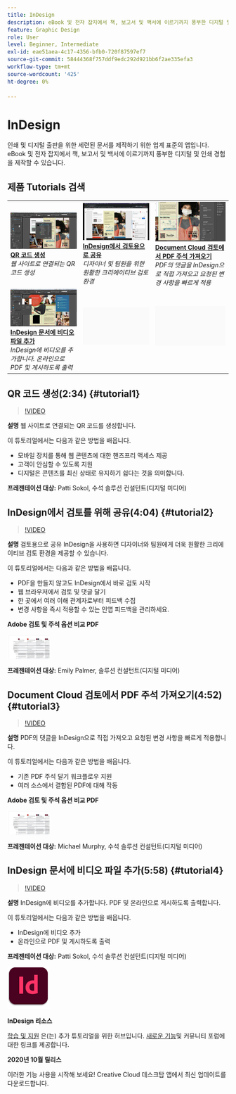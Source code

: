 ```yaml
---
title: InDesign
description: eBook 및 전자 잡지에서 책, 보고서 및 백서에 이르기까지 풍부한 디지털 및 인쇄 경험을 제작합니다.
feature: Graphic Design
role: User
level: Beginner, Intermediate
exl-id: eae51aea-4c17-4356-bfb0-720f87597ef7
source-git-commit: 58444368f757ddf9edc292d921bb6f2ae335efa3
workflow-type: tm+mt
source-wordcount: '425'
ht-degree: 0%

---
```


# InDesign

인쇄 및 디지털 출판을 위한 세련된 문서를 제작하기 위한 업계 표준의 앱입니다. eBook 및 전자 잡지에서 책, 보고서 및 백서에 이르기까지 풍부한 디지털 및 인쇄 경험을 제작할 수 있습니다.

## 제품 Tutorials 검색

<table style="table-layout:fixed">
<tr>
 <td>
    <a href="indesign.md#tutorial1">
        <img alt="QR 코드 생성" src="../assets/InDesign_qrCodes_sokol_thumbnail.jpg" />
    </a>
    <div>
    <a href="indesign.md#tutorial1"><strong>QR 코드 생성</strong></a>
    </div>
    <em>웹 사이트로 연결되는 QR 코드 생성</em>
    <br>
  </td>
  <td>
   <a href="indesign.md#tutorial2">
      <img alt="InDesign에서 검토용으로 공유" src="../assets/indesign_shareforreview_palmer_thumbnail.jpg" />
   </a>
    <div>
   <a href="indesign.md#tutorial2"><strong>InDesign에서 검토용으로 공유</strong></a>
    </div>
    <em>디자이너 및 팀원을 위한 원활한 크리에이티브 검토 환경</em>
    <br>
  </td>
  <td>
    <a href="indesign.md#tutorial3">
        <img alt="Document Cloud 검토에서 PDF 주석 가져오기" src="../assets/indesign_pdfcomments_murphy_thumbnail.jpg" />
    </a>
    <div>
    <a href="indesign.md#tutorial3"><strong>Document Cloud 검토에서 PDF 주석 가져오기</strong></a>
    </div>
    <em>PDF의 댓글을 InDesign으로 직접 가져오고 요청된 변경 사항을 빠르게 적용</em>
    <br>
  </td>
</tr>
<tr>
<td>
   <a href="indesign.md#tutorial4">
      <img alt="InDesign 문서에 비디오 파일 추가" src="../assets/indesign_video_sokol_thumbnail.jpg" />
   </a>
    <div>
   <a href="indesign.md#tutorial4"><strong>InDesign 문서에 비디오 파일 추가</strong></a>
    </div>
    <em>InDesign에 비디오를 추가합니다. 온라인으로 PDF 및 게시하도록 출력</em>
    <br>
  </td>
 <td>
    <img alt="스페이서" src="../assets/Gray_thumbnail.png" />
    <div>
    <br>
 </td>
 <td>
    <img alt="스페이서" src="../assets/Gray_thumbnail.png" />
    <div>
    <br>
 </td>
</tr>
</table>

## QR 코드 생성(2:34) {#tutorial1}

>[!VIDEO](https://video.tv.adobe.com/v/326818?hidetitle=true)

**설명**
웹 사이트로 연결되는 QR 코드를 생성합니다.

이 튜토리얼에서는 다음과 같은 방법을 배웁니다.
* 모바일 장치를 통해 웹 콘텐츠에 대한 핸즈프리 액세스 제공
* 고객이 안심할 수 있도록 지원
* 디지털은 콘텐츠를 최신 상태로 유지하기 쉽다는 것을 의미합니다.

**프레젠테이션 대상:**
Patti Sokol, 수석 솔루션 컨설턴트(디지털 미디어)

## InDesign에서 검토를 위해 공유(4:04) {#tutorial2}

>[!VIDEO](https://video.tv.adobe.com/v/326824?hidetitle=true)

**설명**
검토용으로 공유 InDesign을 사용하면 디자이너와 팀원에게 더욱 원활한 크리에이티브 검토 환경을 제공할 수 있습니다.

이 튜토리얼에서는 다음과 같은 방법을 배웁니다.
* PDF을 만들지 않고도 InDesign에서 바로 검토 시작
* 웹 브라우저에서 검토 및 댓글 달기
* 한 곳에서 여러 이해 관계자로부터 피드백 수집
* 변경 사항을 즉시 적용할 수 있는 인앱 피드백을 관리하세요.

**Adobe 검토 및 주석 옵션 비교 PDF**

[![비교 이미지](../assets/ComparisonPDF_thumbnail_96.png)](../assets/Adobe_Review_and_Comment_Comparisons.pdf)

**프레젠테이션 대상:**
Emily Palmer, 솔루션 컨설턴트(디지털 미디어)

## Document Cloud 검토에서 PDF 주석 가져오기(4:52) {#tutorial3}

>[!VIDEO](https://video.tv.adobe.com/v/326959?hidetitle=true)

**설명**
PDF의 댓글을 InDesign으로 직접 가져오고 요청된 변경 사항을 빠르게 적용합니다.

이 튜토리얼에서는 다음과 같은 방법을 배웁니다.
* 기존 PDF 주석 달기 워크플로우 지원
* 여러 소스에서 결합된 PDF에 대해 작동

**Adobe 검토 및 주석 옵션 비교 PDF**

[![비교 이미지](../assets/ComparisonPDF_thumbnail_96.png)](../assets/Adobe_Review_and_Comment_Comparisons.pdf)

**프레젠테이션 대상:**
Michael Murphy, 수석 솔루션 컨설턴트(디지털 미디어)

## InDesign 문서에 비디오 파일 추가(5:58) {#tutorial4}

>[!VIDEO](https://video.tv.adobe.com/v/326757?hidetitle=true)

**설명**
InDesign에 비디오를 추가합니다. PDF 및 온라인으로 게시하도록 출력합니다.

이 튜토리얼에서는 다음과 같은 방법을 배웁니다.
* InDesign에 비디오 추가
* 온라인으로 PDF 및 게시하도록 출력

**프레젠테이션 대상:**
Patti Sokol, 수석 솔루션 컨설턴트(디지털 미디어)

![InDesignLogo](../assets/id_appicon_96.png)

**InDesign 리소스**

[학습 및 지원](https://helpx.adobe.com/support/indesign.html) 은(는) 추가 튜토리얼을 위한 허브입니다. [새로운 기능](https://helpx.adobe.com/indesign/user-guide.html/indesign/using/whats-new.ug.html)및 커뮤니티 포럼에 대한 링크를 제공합니다.

**2020년 10월 릴리스**

이러한 기능 사용을 시작해 보세요! Creative Cloud 데스크탑 앱에서 최신 업데이트를 다운로드합니다.
